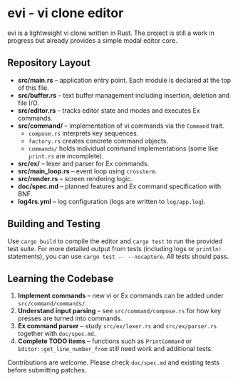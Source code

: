 # evi - vi clone editor

evi is a lightweight vi clone written in Rust. The project is still a work in progress but already provides a simple modal editor core.
## Repository Layout

- **src/main.rs** – application entry point. Each module is declared at the top of this file.
- **src/buffer.rs** – text buffer management including insertion, deletion and file I/O.
- **src/editor.rs** – tracks editor state and modes and executes Ex commands.
- **src/command/** – implementation of vi commands via the `Command` trait.
  - `compose.rs` interprets key sequences.
  - `factory.rs` creates concrete command objects.
  - `commands/` holds individual command implementations (some like `print.rs` are incomplete).
- **src/ex/** – lexer and parser for Ex commands.
- **src/main_loop.rs** – event loop using `crossterm`.
- **src/render.rs** – screen rendering logic.
- **doc/spec.md** – planned features and Ex command specification with BNF.
- **log4rs.yml** – log configuration (logs are written to `log/app.log`).

## Building and Testing

Use `cargo build` to compile the editor and `cargo test` to run the provided test suite. For more detailed output from tests (including logs or `println!` statements), you can use `cargo test -- --nocapture`. All tests should pass.

## Learning the Codebase

1. **Implement commands** – new vi or Ex commands can be added under `src/command/commands/`.
2. **Understand input parsing** – see `src/command/compose.rs` for how key presses are turned into commands.
3. **Ex command parser** – study `src/ex/lexer.rs` and `src/ex/parser.rs` together with `doc/spec.md`.
4. **Complete TODO items** – functions such as `PrintCommand` or `Editor::get_line_number_from` still need work and additional tests.

Contributions are welcome. Please check `doc/spec.md` and existing tests before submitting patches.
